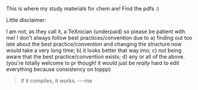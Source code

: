 This is where my study materials for chem are! Find the pdfs :)

Little disclaimer:

I am not, as they call it, a TeXnician (underpaid) so please be patient with me! I don't always follow best practices/convention due to a) finding out too late about the best practice/convention and changing the structure now would take a very long time; b) it looks better that way imo; c) *not* being aware that the best practice/convention exists; d) any or all of the above. (you're totally welcome to pr though! it would just be *really* hard to edit everything because consistency on toppp)

> If it compiles, it works. ---me 